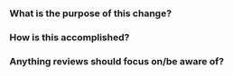 ### What is the purpose of this change?

### How is this accomplished?

### Anything reviews should focus on/be aware of?
